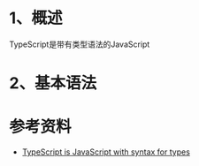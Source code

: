 # 1、概述

TypeScript是带有类型语法的JavaScript

# 2、基本语法



# 参考资料

- [TypeScript is JavaScript with syntax for types](https://www.typescriptlang.org/)